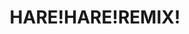---
logo: images/music/HARE!HARE!REMIX!.jpg
title: HARE!HARE!REMIX!
subTitle: 非卖品 涼宮ハルヒの憂鬱 HARE!HARE!REMIX!（オリコン5位記念限定生産CD・EX付）

category: 音乐

hasResource: true
downloadList:
  - intro: jpg+mp3 
    size: 73.5MB
    link: https://pan.baidu.com/s/1TCCZDHu-9ecFrCtkLpGdUw
  - intro: 云盘 提取码:v2us
    size: 73.5MB
    link: https://pan.baidu.com/s/1TCCZDHu-9ecFrCtkLpGdUw

downloadContent: |
  涼宮ハルヒの憂鬱 HARE!HARE!REMIX!<br>
  平野綾・茅原実里・後藤邑子<br>
  收录曲：<br>
  01 冒険でしょでしょ？ -REMIX-<br>
  02 ハレ晴レユカイ -REMIX-<br>
  03 風読リボン -REMIX-<br>
  04 うぇるかむUNKNOWN -REMIX-
---